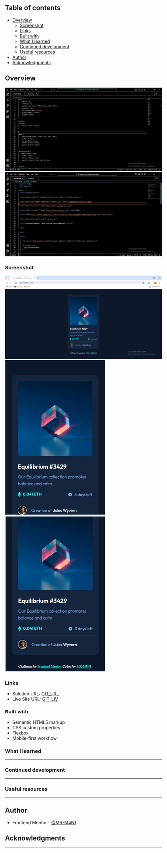 ## Table of contents

- [Overview](#overview)
  - [Screenshot](#screenshot)
  - [Links](#links)
  - [Built with](#built-with)
  - [What I learned](#what-i-learned)
  - [Continued development](#continued-development)
  - [Useful resources](#useful-resources)
- [Author](#author)
- [Acknowledgments](#acknowledgments)


## Overview

![](./images/CSS_overview.JPG)
![](./images/HTML_overview.JPG)

### Screenshot

![](./images/screeanshot_1.JPG)
![](./images/screeanshot_2.JPG)
![](./images/screeanshot_3.JPG)

### Links

- Solution URL: [GIT_URL](https://your-solution-url.com)
- Live Site URL: [GIT_LIV](https://your-live-site-url.com)


### Built with

- Semantic HTML5 markup
- CSS custom properties
- Flexbox
- Mobile-first workflow

### What I learned

------------------------------------

### Continued development

-----------------------------------

### Useful resources

-----------------------------------

## Author

- Frontend Mentor - [@MR-M4N1](https://www.frontendmentor.io/profile/MR-M4N1)

## Acknowledgments

------------------------------------
